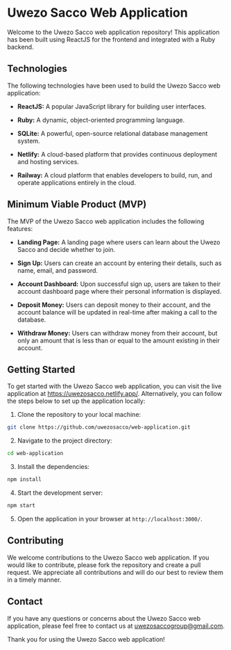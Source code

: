 # Uwezo Sacco Web Application

Welcome to the Uwezo Sacco web application repository! This application has been built using ReactJS for the frontend and integrated with a Ruby backend. 

## Technologies

The following technologies have been used to build the Uwezo Sacco web application:

- **ReactJS:** A popular JavaScript library for building user interfaces.

- **Ruby:** A dynamic, object-oriented programming language.

- **SQLite:** A powerful, open-source relational database management system.

- **Netlify:** A cloud-based platform that provides continuous deployment and hosting services.

- **Railway:** A cloud platform that enables developers to build, run, and operate applications entirely in the cloud.

## Minimum Viable Product (MVP)

The MVP of the Uwezo Sacco web application includes the following features:

- **Landing Page:** A landing page where users can learn about the Uwezo Sacco and decide whether to join.

- **Sign Up:** Users can create an account by entering their details, such as name, email, and password.

- **Account Dashboard:** Upon successful sign up, users are taken to their account dashboard page where their personal information is displayed.

- **Deposit Money:** Users can deposit money to their account, and the account balance will be updated in real-time after making a call to the database.

- **Withdraw Money:** Users can withdraw money from their account, but only an amount that is less than or equal to the amount existing in their account.

## Getting Started

To get started with the Uwezo Sacco web application, you can visit the live application at https://uwezosacco.netlify.app/. Alternatively, you can follow the steps below to set up the application locally:

1. Clone the repository to your local machine:
```bash
git clone https://github.com/uwezosacco/web-application.git
```

2. Navigate to the project directory:
```bash
cd web-application
```

3. Install the dependencies:
```bash
npm install
```

4. Start the development server:
```bash
npm start
```

5. Open the application in your browser at `http://localhost:3000/`.

## Contributing

We welcome contributions to the Uwezo Sacco web application. If you would like to contribute, please fork the repository and create a pull request. We appreciate all contributions and will do our best to review them in a timely manner.

## Contact

If you have any questions or concerns about the Uwezo Sacco web application, please feel free to contact us at uwezosaccogroup@gmail.com.

Thank you for using the Uwezo Sacco web application!



